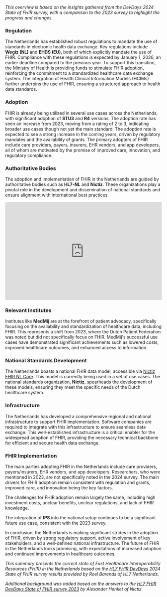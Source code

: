 *This overview is based on the insights gathered from the DevDays 2024 State of FHIR survey, with a comparison to the 2023 survey to highlight the progress and changes.*

### Regulation

The Netherlands has established robust regulations to mandate the use of standards in electronic health data exchange. Key regulations include **Wegiz (NL)** and **EHDS (EU)**, both of which explicitly mandate the use of FHIR. Compliance with these regulations is expected by January 1, 2026, an earlier deadline compared to the previous year. To support this transition, the Ministry of Health is providing funds to stimulate FHIR adoption, reinforcing the commitment to a standardized healthcare data exchange system. The integration of Health Clinical Information Models (HCIMs) further underpins the use of FHIR, ensuring a structured approach to health data standards.

### Adoption

FHIR is already being utilized in several use cases across the Netherlands, with significant adoption of **STU3** and **R4** versions. The adoption rate has seen an increase from 2023, moving from a rating of 2 to 3, indicating broader use cases though not yet the main standard. The adoption rate is expected to see a strong increase in the coming years, driven by regulatory mandates and the availability of grants. The primary adopters of FHIR include care providers, payers, insurers, EHR vendors, and app developers, all of whom are motivated by the promise of improved care, innovation, and regulatory compliance.

### Authoritative Bodies

The adoption and implementation of FHIR in the Netherlands are guided by authoritative bodies such as **HL7-NL** and **Nictiz**. These organizations play a pivotal role in the development and dissemination of national standards and ensure alignment with international best practices.

<iframe width="100%" height="315" src="https://www.youtube.com/embed/videoseries?si=QzPnVy1NgP5Jl3Tw&amp;list=PLAPVWVA2xKFigMyb4WKLHaTh5Shgsx_gi" title="YouTube video player" frameborder="0" allow="accelerometer; autoplay; clipboard-write; encrypted-media; gyroscope; picture-in-picture; web-share" referrerpolicy="strict-origin-when-cross-origin" allowfullscreen></iframe>

### Relevant Institutes

Institutes like **MedMij** are at the forefront of patient advocacy, specifically focusing on the availability and standardization of healthcare data, including FHIR. This represents a shift from 2023, where the Dutch Patient Federation was noted but did not specifically focus on FHIR. MedMij's successful use cases have demonstrated significant achievements such as lowered costs, improved healthcare outcomes, and enhanced access to information.

### National Standards Development

The Netherlands boasts a national FHIR data model, accessible via [Nictiz FHIR NL Core](https://simplifier.net/packages/nictiz.fhir.nl.r4.nl-core). This model is currently being used in a  set of use cases. The national standards organization, **Nictiz**, spearheads the development of these models, ensuring they meet the specific needs of the Dutch healthcare system.

### Infrastructure

The Netherlands has developed a comprehensive regional and national infrastructure to support FHIR implementation. Software companies are required to integrate with this infrastructure to ensure seamless data exchange. This well-established infrastructure is a critical enabler for the widespread adoption of FHIR, providing the necessary technical backbone for efficient and secure health data exchange.

### FHIR Implementation

The main parties adopting FHIR in the Netherlands include care providers, payers/insurers, EHR vendors, and app developers. Researchers, who were mentioned in 2023, are not specifically noted in the 2024 survey. The main drivers for FHIR adoption remain consistent with regulation and grants, improved care, and innovation being the key factors.

The challenges for FHIR adoption remain largely the same, including high investment costs, unclear benefits, unclear regulations, and lack of FHIR knowledge.

The integration of **IPS** into the national setup continues to be a significant future use case, consistent with the 2023 survey.

In conclusion, the Netherlands is making significant strides in the adoption of FHIR, driven by strong regulatory support, active involvement of key stakeholders, and a well-defined national infrastructure. The future of FHIR in the Netherlands looks promising, with expectations of increased adoption and continued improvements in healthcare outcomes.

*This summary presents the current state of Fast Healthcare Interoperability Resources (FHIR) in the Netherlands based on the [HL7 FHIR DevDays](https://devdays.com) 2024 State of FHIR survey results provided by Roel Barends of HL7 Netherlands.*

*Additional background was added based on the answers to the [HL7 FHIR DevDays State of FHIR survey 2023](https://fire.ly/blog/fhir-maturity-and-adoption-around-the-world/) by Alexander Henket of Nictiz.*